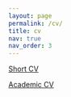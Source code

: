 ```yaml
---
layout: page
permalink: /cv/
title: cv
nav: true
nav_order: 3
---
```


[Short CV](/assets/pdf/short_cv.pdf)

[Academic CV](/assets/pdf/academic_cv.pdf)